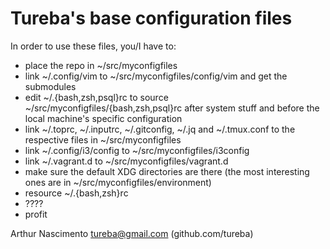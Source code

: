
Tureba's base configuration files
=================================

In order to use these files, you/I have to:

* place the repo in ~/src/myconfigfiles
* link ~/.config/vim to ~/src/myconfigfiles/config/vim and get the submodules
* edit ~/.{bash,zsh,psql}rc to source ~/src/myconfigfiles/{bash,zsh,psql}rc after system stuff and before the local machine's specific configuration
* link ~/.toprc, ~/.inputrc, ~/.gitconfig, ~/.jq and ~/.tmux.conf to the respective files in ~/src/myconfigfiles
* link ~/.config/i3/config to ~/src/myconfigfiles/i3config
* link ~/.vagrant.d to ~/src/myconfigfiles/vagrant.d
* make sure the default XDG directories are there (the most interesting ones are in ~/src/myconfigfiles/environment)
* resource ~/.{bash,zsh}rc
* ????
* profit

Arthur Nascimento <tureba@gmail.com> (github.com/tureba)
